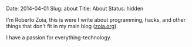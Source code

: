 Date: 2014-04-01
Slug: about
Title: About
Status: hidden

I'm Roberto Zoia, this is were I write about programming, hacks, and other things that don't fit in my main blog ([zoia.org](http://zoia.org)).

I have a passion for everything-technology. 



